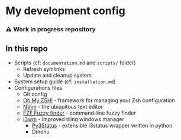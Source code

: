 # My development config

### ⚠️ Work in progress repository

## In this repo
- Scripts (cf: `documentation.md` and `scripts/` folder)
    - Refresh symlinks
    - Update and cleanup system
- System setup guide (cf: `installation.md`)
- Configurations files
    - Git config
    - [Oh My ZSH!](https://ohmyz.sh/) - framework for managing your Zsh configuration
    - [NVim](https://github.com/neovim/neovim) - the ubiquitous text editor
    - [FZF Fuzzy finder](https://github.com/junegunn/fzf) - command-line fuzzy finder
    - [I3wm](https://i3wm.org/) - Improved tiling windows manager
        - [Py3Status](https://github.com/ultrabug/py3status) - extensible i3status wrapper written in python
        - Dmenu

